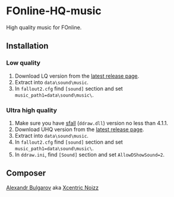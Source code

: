 # FOnline-HQ-music

High quality music for FOnline.

## Installation

### Low quality
1. Download LQ version from the [latest release page](https://github.com/egornovivan/FOnline-HQ-music/releases/latest).
1. Extract into `data\sound\music`.
1. In `fallout2.cfg` find `[sound]` section and set `music_path1=data\sound\music\`.

### Ultra high quality
1. Make sure you have [sfall](https://github.com/phobos2077/sfall/) (`ddraw.dll`) version no less than 4.1.1.
1. Download UHQ version from the [latest release page](https://github.com/egornovivan/FOnline-HQ-music/releases/latest).
1. Extract into `data\sound\music`.
1. In `fallout2.cfg` find `[sound]` section and set `music_path1=data\sound\music\`.
1. In `ddraw.ini`, find `[Sound]` section and set `AllowDShowSound=2`.

## Composer
[Alexandr Bulgarov](https://www.youtube.com/channel/UCXdPWNBlzrVJotKgF_YZEHw) aka [Xcentric Noizz](https://vk.com/club16163939)

